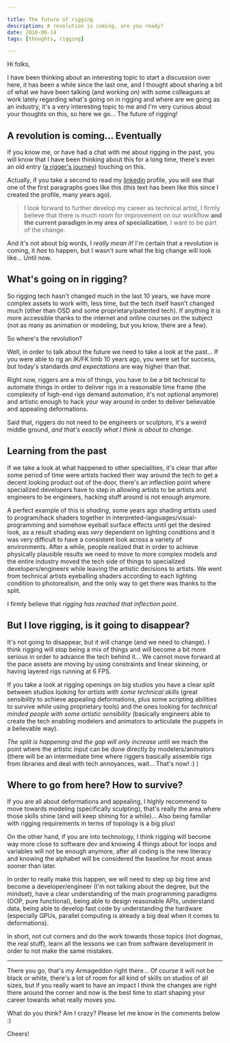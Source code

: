 ```yaml
---

title: The future of rigging
description: A revolution is coming, are you ready?
date: 2016-06-14
tags: [thoughts, rigging]

---
```

<!--more-->
Hi folks,

I have been thinking about an interesting topic to start a discussion over here, it has been a
while since the last one, and I thought about sharing a bit of what we have been talking (and
working on) with some colleagues at work lately regarding what's going on in rigging and where are
we going as an industry, it's a very interesting topic to me and I'm very curious about your
thoughts on this, so here we go... The future of rigging!


## A revolution is coming... Eventually

If you know me, or have had a chat with me about rigging in the past, you will know that I have
been thinking about this for a long time, there's even an old entry ([a rigger's
journey](https://www.cesarsaez.me/2013/11/rigger-journey.html)) touching on this.

Actually, if you take a second to read my [linkedin](http://www.linkedin.com/in/cesarsaez) profile,
you will see that one of the first paragraphs goes like this (this text has been like this since I
created the profile, many years ago).

> I look forward to further develop my career as technical artist, I firmly believe that there is
> much room for improvement on our workflow __and the current paradigm in my area of
> specialization__, I want to be part of the change.

And it's not about big words, I _really mean it!_ I'm certain that a revolution is coming, it _has_
to happen, but I wasn't sure what the big change will look like... Until now.


## What's going on in rigging?

So rigging tech hasn't changed much in the last 10 years, we have more complex assets to work with,
less time, but the tech itself hasn't changed much (other than OSD and some proprietary/patented
tech). If anything it is more accessible thanks to the internet and online courses on the subject
(not as many as animation or modeling, but you know, there are a few).

So where's the revolution?

Well, in order to talk about the future we need to take a look at the past...  If you were able to
rig an IK/FK limb 10 years ago, you were set for success, but today's standards _and expectations_
are way higher than that.

Right now, riggers are a mix of things, you have to be a bit technical to automate things in order
to deliver rigs in a reasonable time frame (the complexity of high-end rigs demand automation, it's
not optional anymore) and artistic enough to hack your way around in order to deliver believable and
appealing deformations.

Said that, riggers do not need to be engineers or sculptors, it's a weird middle ground, _and
that's exactly what I think is about to change_.



## Learning from the past

If we take a look at what happened to other specialities, it's clear that after some period of time
were artists hacked their way around the tech to get a decent looking product out of the door,
there's an inflection point where specialized developers have to step in allowing artists to be
artists and engineers to be engineers, hacking stuff around is not enough anymore.

A perfect example of this is _shading_, some years ago shading artists used to program/hack shaders
together in interpreted-languages/visual-programming and somehow eyeball surface effects until get
the desired look, as a result shading was _very_ dependent on lighting conditions and it was very
difficult to have a consistent look across a variety of environments. After a while, people
realized that in order to achieve physically plausible results we need to move to more complex
models and the entire industry moved the tech side of things to specialized developers/engineers
while leaving the artistic decisions to artists. We went from technical artists eyeballing shaders
according to each lighting condition to photorealism, and the only way to get there was thanks to
the split.

I firmly believe that _rigging has reached that inflection point_.


## But I love rigging, is it going to disappear?

It's not going to disappear, but it will change (and we need to change). I think rigging will stop
being a mix of things and will become a bit more serious in order to advance the tech behind it...
We cannot move forward at the pace assets are moving by using constraints and linear skinning, or
having layered rigs running at 6 FPS.

If you take a look at rigging openings on big studios you have a clear split between studios
looking for _artists with some technical skills_ (great sensibility to achieve appealing
deformations, plus some scripting abilities to survive while using proprietary tools) and the ones
looking for _technical minded people with some artistic sensibility_ (basically engineers able to
create the tech enabling modelers and animators to articulate the puppets in a believable way).

_The split is happening and the gap will only increase_ until we reach the point where the artistic
input can be done directly by modelers/animators (there will be an intermediate time where riggers
basically assemble rigs from libraries and deal with tech annoyances, wait... That's now! :) )


## Where to go from here? How to survive?

If you are all about deformations and appealing, I highly recommend to move towards modeling
(specifically sculpting), that's really the area where those skills shine (and will keep shining
for a while)... Also being familiar with rigging requirements in terms of topology is a big plus!

On the other hand, if you are into technology, I think rigging will become way more close to
software dev and knowing 4 things about for loops and variables will not be enough anymore, after
all coding is the new literacy and knowing the alphabet will be considered the baseline for most
areas sooner than later.

In order to really make this happen, we will need to step up big time and become a
developer/engineer (I'm not talking about the degree, but the mindset), have a clear understanding
of the main programming paradigms (OOP, pure functional), being able to design reasonable APIs,
understand data, being able to develop fast code by understanding the hardware (especially GPUs,
parallel computing is already a big deal when it comes to deformations).

In short, not cut corners and do the work towards those topics (not dogmas, the real stuff), learn
all the lessons we can from software development in order to not make the same mistakes.

---

There you go, that's my Armageddon right there... Of course it will not be black or white, there's
a lot of room for all kind of skills on studios of all sizes, but if you really want to have an
impact I think the changes are right there around the corner and now is the best time to start
shaping your career towards what really moves you.

What do you think? Am I crazy? Please let me know in the comments below :)


Cheers!
